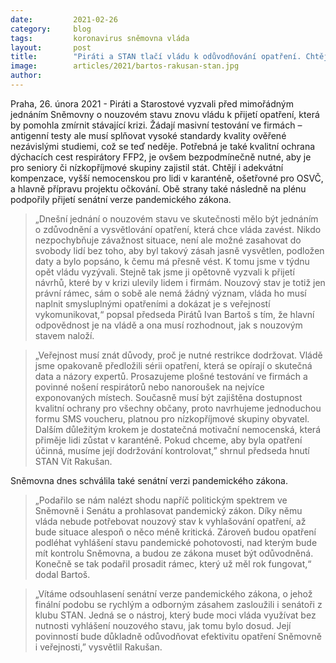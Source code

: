 ```yaml
---
date:         2021-02-26
category:     blog
tags:         koronavirus sněmovna vláda
layout:       post
title:        "Piráti a STAN tlačí vládu k odůvodňování opatření. Chtějí testování ve firmách, zajištění respirátorů pro seniory či nízkopříjmové skupiny a vyšší nemocenskou"
image:        articles/2021/bartos-rakusan-stan.jpg
author:       
---
```



Praha, 26. února 2021 - Piráti a Starostové vyzvali před mimořádným jednáním Sněmovny o nouzovém stavu znovu vládu k přijetí opatření, která by pomohla zmírnit stávající krizi. Žádají masivní testování ve firmách – antigenní testy ale musí splňovat vysoké standardy kvality ověřené nezávislými studiemi, což se teď neděje. Potřebná je také kvalitní ochrana dýchacích cest respirátory FFP2, je ovšem bezpodmínečně nutné, aby je pro seniory či nízkopříjmové skupiny zajistil stát. Chtějí i adekvátní kompenzace, vyšší nemocenskou pro lidi v karanténě, ošetřovné pro OSVČ, a hlavně přípravu projektu očkování. Obě strany také následně na plénu podpořily přijetí senátní verze pandemického zákona.

> „Dnešní jednání o nouzovém stavu ve skutečnosti mělo být jednáním o zdůvodnění a vysvětlování opatření, která chce vláda zavést. Nikdo nezpochybňuje závažnost situace, není ale možné zasahovat do svobody lidí bez toho, aby byl takový zásah jasně vysvětlen, podložen daty a bylo popsáno, k čemu má přesně vést. K tomu jsme v týdnu opět vládu vyzývali. Stejně tak jsme ji opětovně vyzvali k přijetí návrhů, které by v krizi ulevily lidem i firmám. Nouzový stav je totiž jen právní rámec, sám o sobě ale nemá žádný význam, vláda ho musí naplnit smysluplnými opatřeními a dokázat je s veřejností vykomunikovat,“ popsal předseda Pirátů Ivan Bartoš s tím, že hlavní odpovědnost je na vládě a ona musí rozhodnout, jak s nouzovým stavem naloží. 

> „Veřejnost musí znát důvody, proč je nutné restrikce dodržovat. Vládě jsme opakovaně předložili sérii opatření, která se opírají o skutečná data a názory expertů. Prosazujeme plošné testování ve firmách a povinné nošení respirátorů nebo nanoroušek na nejvíce exponovaných místech. Současně musí být zajištěna dostupnost kvalitní ochrany pro všechny občany, proto navrhujeme jednoduchou formu SMS voucheru, platnou pro nízkopříjmové skupiny obyvatel. Dalším důležitým krokem je dostatečná motivační nemocenská, která přiměje lidi zůstat v karanténě. Pokud chceme, aby byla opatření účinná, musíme její dodržování kontrolovat,” shrnul předseda hnutí STAN Vít Rakušan.

Sněmovna dnes schválila také senátní verzi pandemického zákona. 

> „Podařilo se nám nalézt shodu napříč politickým spektrem ve Sněmovně i Senátu a prohlasovat pandemický zákon. Díky němu vláda nebude potřebovat nouzový stav k vyhlašování opatření, až bude situace alespoň o něco méně kritická. Zároveň budou opatření podléhat vyhlášení stavu pandemické pohotovosti, nad kterým bude mít kontrolu Sněmovna, a budou ze zákona muset být odůvodněná. Konečně se tak podařil prosadit rámec, který už měl rok fungovat,“ dodal Bartoš. 

> „Vítáme odsouhlasení senátní verze pandemického zákona, o jehož finální podobu se rychlým a odborným zásahem zasloužili i senátoři z klubu STAN. Jedná se o nástroj, který bude moci vláda využívat bez nutnosti vyhlášení nouzového stavu, jak tomu bylo dosud. Její povinností bude důkladně odůvodňovat efektivitu opatření Sněmovně i veřejnosti,” vysvětlil Rakušan.  
